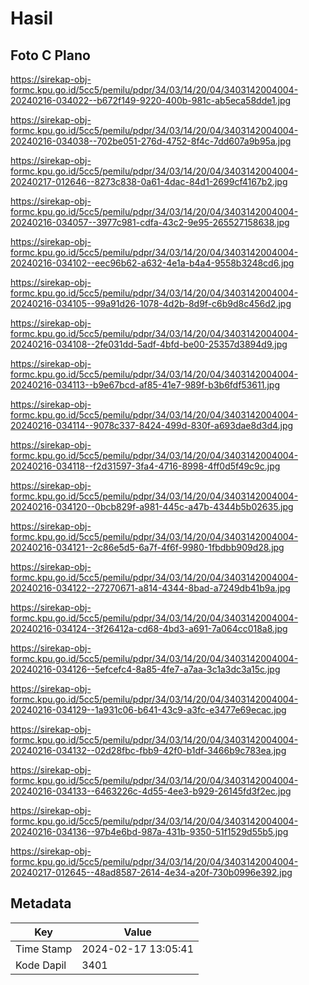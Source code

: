 # Hasil

## Foto C Plano

https://sirekap-obj-formc.kpu.go.id/5cc5/pemilu/pdpr/34/03/14/20/04/3403142004004-20240216-034022--b672f149-9220-400b-981c-ab5eca58dde1.jpg

https://sirekap-obj-formc.kpu.go.id/5cc5/pemilu/pdpr/34/03/14/20/04/3403142004004-20240216-034038--702be051-276d-4752-8f4c-7dd607a9b95a.jpg

https://sirekap-obj-formc.kpu.go.id/5cc5/pemilu/pdpr/34/03/14/20/04/3403142004004-20240217-012646--8273c838-0a61-4dac-84d1-2699cf4167b2.jpg

https://sirekap-obj-formc.kpu.go.id/5cc5/pemilu/pdpr/34/03/14/20/04/3403142004004-20240216-034057--3977c981-cdfa-43c2-9e95-265527158638.jpg

https://sirekap-obj-formc.kpu.go.id/5cc5/pemilu/pdpr/34/03/14/20/04/3403142004004-20240216-034102--eec96b62-a632-4e1a-b4a4-9558b3248cd6.jpg

https://sirekap-obj-formc.kpu.go.id/5cc5/pemilu/pdpr/34/03/14/20/04/3403142004004-20240216-034105--99a91d26-1078-4d2b-8d9f-c6b9d8c456d2.jpg

https://sirekap-obj-formc.kpu.go.id/5cc5/pemilu/pdpr/34/03/14/20/04/3403142004004-20240216-034108--2fe031dd-5adf-4bfd-be00-25357d3894d9.jpg

https://sirekap-obj-formc.kpu.go.id/5cc5/pemilu/pdpr/34/03/14/20/04/3403142004004-20240216-034113--b9e67bcd-af85-41e7-989f-b3b6fdf53611.jpg

https://sirekap-obj-formc.kpu.go.id/5cc5/pemilu/pdpr/34/03/14/20/04/3403142004004-20240216-034114--9078c337-8424-499d-830f-a693dae8d3d4.jpg

https://sirekap-obj-formc.kpu.go.id/5cc5/pemilu/pdpr/34/03/14/20/04/3403142004004-20240216-034118--f2d31597-3fa4-4716-8998-4ff0d5f49c9c.jpg

https://sirekap-obj-formc.kpu.go.id/5cc5/pemilu/pdpr/34/03/14/20/04/3403142004004-20240216-034120--0bcb829f-a981-445c-a47b-4344b5b02635.jpg

https://sirekap-obj-formc.kpu.go.id/5cc5/pemilu/pdpr/34/03/14/20/04/3403142004004-20240216-034121--2c86e5d5-6a7f-4f6f-9980-1fbdbb909d28.jpg

https://sirekap-obj-formc.kpu.go.id/5cc5/pemilu/pdpr/34/03/14/20/04/3403142004004-20240216-034122--27270671-a814-4344-8bad-a7249db41b9a.jpg

https://sirekap-obj-formc.kpu.go.id/5cc5/pemilu/pdpr/34/03/14/20/04/3403142004004-20240216-034124--3f26412a-cd68-4bd3-a691-7a064cc018a8.jpg

https://sirekap-obj-formc.kpu.go.id/5cc5/pemilu/pdpr/34/03/14/20/04/3403142004004-20240216-034126--5efcefc4-8a85-4fe7-a7aa-3c1a3dc3a15c.jpg

https://sirekap-obj-formc.kpu.go.id/5cc5/pemilu/pdpr/34/03/14/20/04/3403142004004-20240216-034129--1a931c06-b641-43c9-a3fc-e3477e69ecac.jpg

https://sirekap-obj-formc.kpu.go.id/5cc5/pemilu/pdpr/34/03/14/20/04/3403142004004-20240216-034132--02d28fbc-fbb9-42f0-b1df-3466b9c783ea.jpg

https://sirekap-obj-formc.kpu.go.id/5cc5/pemilu/pdpr/34/03/14/20/04/3403142004004-20240216-034133--6463226c-4d55-4ee3-b929-26145fd3f2ec.jpg

https://sirekap-obj-formc.kpu.go.id/5cc5/pemilu/pdpr/34/03/14/20/04/3403142004004-20240216-034136--97b4e6bd-987a-431b-9350-51f1529d55b5.jpg

https://sirekap-obj-formc.kpu.go.id/5cc5/pemilu/pdpr/34/03/14/20/04/3403142004004-20240217-012645--48ad8587-2614-4e34-a20f-730b0996e392.jpg


## Metadata

| Key        | Value               |
| ---------- | ------------------- |
| Time Stamp | 2024-02-17 13:05:41 |
| Kode Dapil | 3401                |



